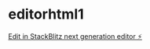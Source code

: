 # editorhtml1

[Edit in StackBlitz next generation editor ⚡️](https://stackblitz.com/~/github.com/AlejandroEG21/editorhtml1)